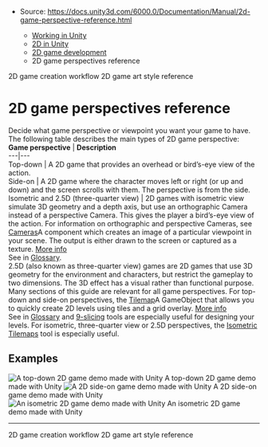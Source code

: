 * Source: https://docs.unity3d.com/6000.0/Documentation/Manual/2d-game-perspective-reference.html

  * [Working in Unity](https://docs.unity3d.com/6000.0/Documentation/Manual/working-in-unity.html)
  * [2D in Unity](https://docs.unity3d.com/6000.0/Documentation/Manual/Unity2D.html)
  * [2D game development](https://docs.unity3d.com/6000.0/Documentation/Manual/2d-game-development-landing.html)
  * 2D game perspectives reference


[](https://docs.unity3d.com/6000.0/Documentation/Manual/2d-game-creation-wokflow.html)
2D game creation workflow
[](https://docs.unity3d.com/6000.0/Documentation/Manual/2d-game-art-syle-reference.html)
2D game art style reference
# 2D game perspectives reference
Decide what game perspective or viewpoint you want your game to have. The following table describes the main types of 2D game perspective: 
**Game perspective** | **Description**  
---|---  
Top-down | A 2D game that provides an overhead or bird’s-eye view of the action.  
Side-on | A 2D game where the character moves left or right (or up and down) and the screen scrolls with them. The perspective is from the side.  
Isometric and 2.5D (three-quarter view) | 2D games with isometric view simulate 3D geometry and a depth axis, but use an orthographic Camera instead of a perspective Camera. This gives the player a bird’s-eye view of the action. For information on orthographic and perspective Cameras, see [Cameras](https://docs.unity3d.com/6000.0/Documentation/Manual/CamerasOverview.html)A component which creates an image of a particular viewpoint in your scene. The output is either drawn to the screen or captured as a texture. [More info](https://docs.unity3d.com/6000.0/Documentation/Manual/CamerasOverview.html)  
See in [Glossary](https://docs.unity3d.com/6000.0/Documentation/Manual/Glossary.html#Camera).  
2.5D (also known as three-quarter view) games are 2D games that use 3D geometry for the environment and characters, but restrict the gameplay to two dimensions. The 3D effect has a visual rather than functional purpose.  
Many sections of this guide are relevant for all game perspectives. For top-down and side-on perspectives, the [Tilemap](https://docs.unity3d.com/6000.0/Documentation/Manual/2d-game-creation-wokflow.html)A GameObject that allows you to quickly create 2D levels using tiles and a grid overlay. [More info](https://docs.unity3d.com/6000.0/Documentation/Manual/tilemaps/work-with-tilemaps/tilemap-reference.html)  
See in [Glossary](https://docs.unity3d.com/6000.0/Documentation/Manual/Glossary.html#Tilemap) and [9-slicing](https://docs.unity3d.com/6000.0/Documentation/Manual/2d-game-creation-wokflow.html) tools are especially useful for designing your levels. For isometric, three-quarter view or 2.5D perspectives, the [Isometric Tilemaps](https://docs.unity3d.com/6000.0/Documentation/Manual/2d-game-creation-wokflow.html) tool is especially useful.
## Examples
![A top-down 2D game demo made with Unity](https://docs.unity3d.com/6000.0/Documentation/uploads/Main/quickstart-top-down-2d.png) A top-down 2D game demo made with Unity ![A 2D side-on game demo made with Unity](https://docs.unity3d.com/6000.0/Documentation/uploads/Main/quickstart-side-scroller-2d.png) A 2D side-on game demo made with Unity ![An isometric 2D game demo made with Unity](https://docs.unity3d.com/6000.0/Documentation/uploads/Main/quickstart-isometric-2d.png) An isometric 2D game demo made with Unity
* * *
[](https://docs.unity3d.com/6000.0/Documentation/Manual/2d-game-creation-wokflow.html)
2D game creation workflow
[](https://docs.unity3d.com/6000.0/Documentation/Manual/2d-game-art-syle-reference.html)
2D game art style reference
